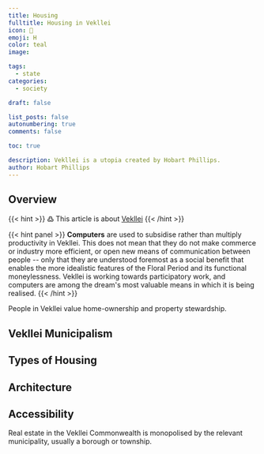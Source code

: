```yaml
---
title: Housing
fulltitle: Housing in Vekllei
icon: 🏡
emoji: H
color: teal
image: 

tags: 
  - state
categories:
  - society

draft: false

list_posts: false
autonumbering: true
comments: false

toc: true

description: Vekllei is a utopia created by Hobart Phillips.
author: Hobart Phillips
---
```


## Overview

{{< hint >}}
߷ This article is about [Vekllei](/intro/#what-is-vekllei)
{{< /hint >}}

{{< hint panel >}}
**Computers** are used to subsidise rather than multiply productivity in Vekllei. This does not mean that they do not make commerce or industry more efficient, or open new means of communication between people -- only that they are understood foremost as a social benefit that enables the more idealistic features of the Floral Period and its functional moneylessness. Vekllei is working towards participatory work, and computers are among the dream's most valuable means in which it is being realised.
{{< /hint >}}

People in Vekllei value home-ownership and property stewardship.

## Vekllei Municipalism

## Types of Housing



## Architecture



## Accessibility

Real estate in the Vekllei Commonwealth is monopolised by the relevant municipality, usually a borough or township.


